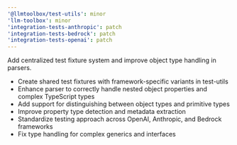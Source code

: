 ```yaml
---
'@llmtoolbox/test-utils': minor
'llm-toolbox': minor
'integration-tests-anthropic': patch
'integration-tests-bedrock': patch
'integration-tests-openai': patch
---
```


Add centralized test fixture system and improve object type handling in parsers.

- Create shared test fixtures with framework-specific variants in test-utils
- Enhance parser to correctly handle nested object properties and complex TypeScript types
- Add support for distinguishing between object types and primitive types
- Improve property type detection and metadata extraction
- Standardize testing approach across OpenAI, Anthropic, and Bedrock frameworks
- Fix type handling for complex generics and interfaces
